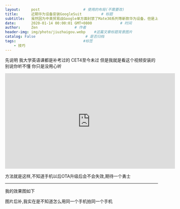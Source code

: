 ```yaml
---
layout:     post                    # 使用的布局(不需要改)
title:      近期华为设备安装GoogleSuit         # 标题
subtitle:   虽然因为中美贸易战Google单方面封禁了Mate30系列等新款华为设备，但是上有政策下有对策 #副标题
date:       2020-01-14 00:00:01 GMT+0800             # 时间
author:     Zen                 # 作者
header-img: img/photo/jiuzhaigou.webp    #这篇文章标题背景图片
catalog: False                       # 是否归档
tags:                               #标签
    - 技巧
---
```



先说明
我大学英语课都是补考过的
CET4至今未过
但是我就是看这个视频安装的
别说你听不懂
你只是没用心听

<iframe width="560" height="315" src="https://www.youtube.com/embed/8cWEUQmBi04" frameborder="0" allow="accelerometer; autoplay; encrypted-media; gyroscope; picture-in-picture" allowfullscreen></iframe>

方法就是这样,不知道手机以后OTA升级后会不会失效,期待一个勇士

----

我的效果图如下

图片后补,我实在是不知道怎么用同一个手机拍同一个手机
